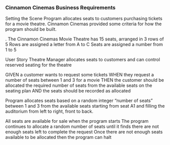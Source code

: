 ### Cinnamon Cinemas Business Requirements

Setting the Scene
Program allocates seats to customers purchasing tickets for a movie theatre.
Cinnamon Cinemas provided some criteria for how the program should be built.

. The Cinnamon Cinemas Movie Theatre has 15 seats, arranged in 3 rows of 5
  Rows are assigned a letter from A to C
  Seats are assigned a number from 1 to 5

User Story
Theatre Manager allocates seats to customers and  can control reserved seating for the theatre

GIVEN a customer wants to request some tickets
WHEN they request a number of seats between 1 and 3 for a movie
THEN the customer should be allocated the required number of seats
from the available seats on the seating plan
AND the seats should be recorded as allocated

Program allocates seats based on a random integer “number of seats” between 1 and 3 from the available
seats starting from seat A1 and filling the auditorium from  left to right, front to back.

All seats are available for sale when the program starts
The program continues to allocate a random number of seats until it finds there are not enough seats
left to complete the request Once there are not enough seats available to be allocated then the program can halt

